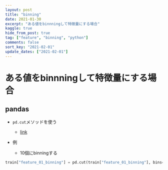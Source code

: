```yaml
---
layout: post
title: "binning"
date: 2021-01-30
excerpt: "ある値をbinnningして特徴量にする場合"
kaggle: true
hide_from_post: true
tag: ["feature", "binning", "python"]
comments: false
sort_key: "2021-02-01"
update_dates: ["2021-02-01"]
---
```


# ある値をbinnningして特徴量にする場合

## pandas
 - `pd.cut`メソッドを使う
   - [link](https://pandas.pydata.org/pandas-docs/stable/reference/api/pandas.cut.html)

 - 例
   - 10個にbinningする
```python
train["feature_01_binning"] = pd.cut(train["feature_01_binning"], bins=10, labels=False)
```
